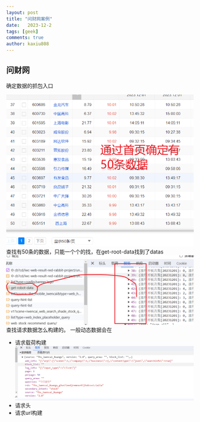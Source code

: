 ```yaml
---
layout: post
title: "问财网案例"
date:   2023-12-2
tags: [geek]
comments: true
author: kaxiu808  
---
```


## 问财网

确定数据的抓包入口

![输入图片说明](/imgs/2023-12-02/IFbtyaHBPXB1uiDU.png)
查找有50条的数据，只能一个个的找，在get-root-data找到了datas
![get_datas](/imgs/2023-12-02/zo7pSraejCSE5L8M.png)
查找请求数据怎么构建的。
一般动态数据会在
- 请求载荷构建![载荷](/imgs/2023-12-03/MC4T19mEBnWXTATO.png)
- 请求头
- 请求url构建

<!--stackedit_data:
eyJoaXN0b3J5IjpbLTEyMzE4NTIzNzMsLTQwMTA1MTY1NywtMT
A1Mzk4MTI3NSwzMDg5OTg5NTgsLTYwMzY3NzU1LC02ODY2MDY2
NTJdfQ==
-->